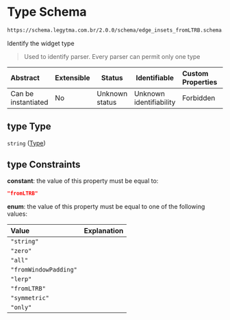# Type Schema

```txt
https://schema.legytma.com.br/2.0.0/schema/edge_insets_fromLTRB.schema.json#/properties/type
```

Identify the widget type


> Used to identify parser. Every parser can permit only one type
>

| Abstract            | Extensible | Status         | Identifiable            | Custom Properties | Additional Properties | Access Restrictions | Defined In                                                                                              |
| :------------------ | ---------- | -------------- | ----------------------- | :---------------- | --------------------- | ------------------- | ------------------------------------------------------------------------------------------------------- |
| Can be instantiated | No         | Unknown status | Unknown identifiability | Forbidden         | Allowed               | none                | [edge_insets_fromLTRB.schema.json\*](../schema/edge_insets_fromLTRB.schema.json) |

## type Type

`string` ([Type](edge_insets_fromltrb-properties-type.md))

## type Constraints

**constant**: the value of this property must be equal to:

```json
"fromLTRB"
```

**enum**: the value of this property must be equal to one of the following values:

| Value                 | Explanation |
| :-------------------- | ----------- |
| `"string"`            |             |
| `"zero"`              |             |
| `"all"`               |             |
| `"fromWindowPadding"` |             |
| `"lerp"`              |             |
| `"fromLTRB"`          |             |
| `"symmetric"`         |             |
| `"only"`              |             |
